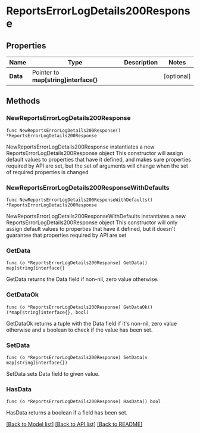 # ReportsErrorLogDetails200Response

## Properties

Name | Type | Description | Notes
------------ | ------------- | ------------- | -------------
**Data** | Pointer to **map[string]interface{}** |  | [optional] 

## Methods

### NewReportsErrorLogDetails200Response

`func NewReportsErrorLogDetails200Response() *ReportsErrorLogDetails200Response`

NewReportsErrorLogDetails200Response instantiates a new ReportsErrorLogDetails200Response object
This constructor will assign default values to properties that have it defined,
and makes sure properties required by API are set, but the set of arguments
will change when the set of required properties is changed

### NewReportsErrorLogDetails200ResponseWithDefaults

`func NewReportsErrorLogDetails200ResponseWithDefaults() *ReportsErrorLogDetails200Response`

NewReportsErrorLogDetails200ResponseWithDefaults instantiates a new ReportsErrorLogDetails200Response object
This constructor will only assign default values to properties that have it defined,
but it doesn't guarantee that properties required by API are set

### GetData

`func (o *ReportsErrorLogDetails200Response) GetData() map[string]interface{}`

GetData returns the Data field if non-nil, zero value otherwise.

### GetDataOk

`func (o *ReportsErrorLogDetails200Response) GetDataOk() (*map[string]interface{}, bool)`

GetDataOk returns a tuple with the Data field if it's non-nil, zero value otherwise
and a boolean to check if the value has been set.

### SetData

`func (o *ReportsErrorLogDetails200Response) SetData(v map[string]interface{})`

SetData sets Data field to given value.

### HasData

`func (o *ReportsErrorLogDetails200Response) HasData() bool`

HasData returns a boolean if a field has been set.


[[Back to Model list]](../README.md#documentation-for-models) [[Back to API list]](../README.md#documentation-for-api-endpoints) [[Back to README]](../README.md)


